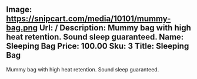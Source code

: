 Image: https://snipcart.com/media/10101/mummy-bag.png
Url: /
Description: Mummy bag with high heat retention. Sound sleep guaranteed.
Name: Sleeping Bag
Price: 100.00
Sku: 3
Title: Sleeping Bag
---
Mummy bag with high heat retention. Sound sleep guaranteed.
